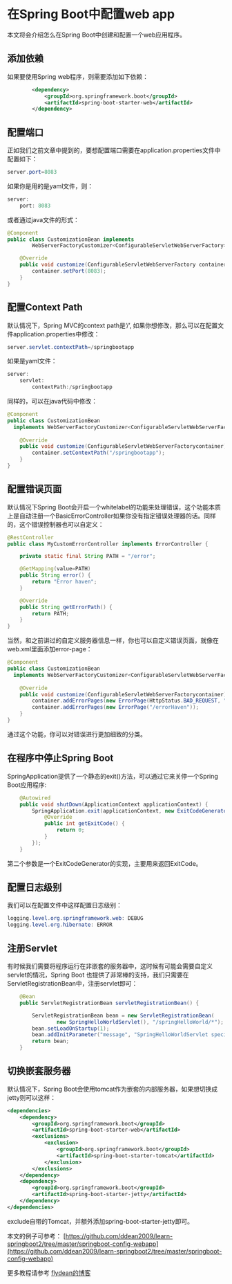 # 在Spring Boot中配置web app

本文将会介绍怎么在Spring Boot中创建和配置一个web应用程序。

## 添加依赖

如果要使用Spring web程序，则需要添加如下依赖：

~~~xml
        <dependency>
            <groupId>org.springframework.boot</groupId>
            <artifactId>spring-boot-starter-web</artifactId>
        </dependency>
~~~

## 配置端口

正如我们之前文章中提到的，要想配置端口需要在application.properties文件中配置如下：

~~~java
server.port=8083
~~~

如果你是用的是yaml文件，则：

~~~java
server:
    port: 8083
~~~

或者通过java文件的形式：

~~~java
@Component
public class CustomizationBean implements
        WebServerFactoryCustomizer<ConfigurableServletWebServerFactory> {

    @Override
    public void customize(ConfigurableServletWebServerFactory container) {
        container.setPort(8083);
    }
}
~~~

## 配置Context Path

默认情况下，Spring MVC的context path是‘/’, 如果你想修改，那么可以在配置文件application.properties中修改：

~~~java
server.servlet.contextPath=/springbootapp
~~~

如果是yaml文件：

~~~java
server:
    servlet:
        contextPath:/springbootapp
~~~

同样的，可以在java代码中修改：

~~~java
@Component
public class CustomizationBean
  implements WebServerFactoryCustomizer<ConfigurableServletWebServerFactory> {
  
    @Override
    public void customize(ConfigurableServletWebServerFactorycontainer) {
        container.setContextPath("/springbootapp");
    }
}
~~~

## 配置错误页面

默认情况下Spring Boot会开启一个whitelabel的功能来处理错误，这个功能本质上是自动注册一个BasicErrorController如果你没有指定错误处理器的话。同样的，这个错误控制器也可以自定义：

~~~java
@RestController
public class MyCustomErrorController implements ErrorController {

    private static final String PATH = "/error";

    @GetMapping(value=PATH)
    public String error() {
        return "Error haven";
    }

    @Override
    public String getErrorPath() {
        return PATH;
    }
}
~~~

当然，和之前讲过的自定义服务器信息一样，你也可以自定义错误页面，就像在web.xml里面添加error-page：

~~~java
@Component
public class CustomizationBean
  implements WebServerFactoryCustomizer<ConfigurableServletWebServerFactory> {
  
    @Override
    public void customize(ConfigurableServletWebServerFactorycontainer) {        
        container.addErrorPages(new ErrorPage(HttpStatus.BAD_REQUEST, "/400"));
        container.addErrorPages(new ErrorPage("/errorHaven"));
    }
}
~~~

通过这个功能，你可以对错误进行更加细致的分类。

## 在程序中停止Spring Boot

SpringApplication提供了一个静态的exit()方法，可以通过它来关停一个Spring Boot应用程序:

~~~java
    @Autowired
    public void shutDown(ApplicationContext applicationContext) {
        SpringApplication.exit(applicationContext, new ExitCodeGenerator() {
            @Override
            public int getExitCode() {
                return 0;
            }
        });
    }
~~~

第二个参数是一个ExitCodeGenerator的实现，主要用来返回ExitCode。


## 配置日志级别

我们可以在配置文件中这样配置日志级别：

~~~java
logging.level.org.springframework.web: DEBUG
logging.level.org.hibernate: ERROR
~~~

## 注册Servlet

有时候我们需要将程序运行在非嵌套的服务器中，这时候有可能会需要自定义servlet的情况，Spring Boot 也提供了非常棒的支持，我们只需要在ServletRegistrationBean中，注册servlet即可：

~~~java
    @Bean
    public ServletRegistrationBean servletRegistrationBean() {

        ServletRegistrationBean bean = new ServletRegistrationBean(
                new SpringHelloWorldServlet(), "/springHelloWorld/*");
        bean.setLoadOnStartup(1);
        bean.addInitParameter("message", "SpringHelloWorldServlet special message");
        return bean;
    }
~~~

## 切换嵌套服务器

默认情况下，Spring Boot会使用tomcat作为嵌套的内部服务器，如果想切换成jetty则可以这样：

~~~xml
<dependencies>
    <dependency>
        <groupId>org.springframework.boot</groupId>
        <artifactId>spring-boot-starter-web</artifactId>
        <exclusions>
            <exclusion>
                <groupId>org.springframework.boot</groupId>
                <artifactId>spring-boot-starter-tomcat</artifactId>
            </exclusion>
        </exclusions>
    </dependency>
    <dependency>
        <groupId>org.springframework.boot</groupId>
        <artifactId>spring-boot-starter-jetty</artifactId>
    </dependency>
</dependencies>
~~~

exclude自带的Tomcat，并额外添加spring-boot-starter-jetty即可。

本文的例子可参考： [https://github.com/ddean2009/learn-springboot2/tree/master/springboot-config-webapp](https://github.com/ddean2009/learn-springboot2/tree/master/springboot-config-webapp)

更多教程请参考 [flydean的博客](www.flydean.com)







